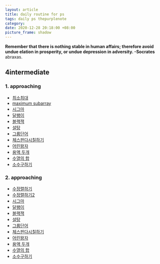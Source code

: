 ```yaml
---
layout: article
title: daily routine for ps
tags: daily ps thepurplenote
category: 
date: 2020-12-28 20:18:00 +08:00
picture_frame: shadow
---
```


**Remember that there is nothing stable in human affairs; therefore avoid undue elation in prosperity, or undue depression in adversity. -Socrates**
abraxas.
<!--more-->

## 4intermediate
### 1. approaching
- [최소최대](boj.kr/10818)
- [maximum subarray](boj.kr/10211)
- [시그마](boj.kr/2355)
- [달팽이](boj.kr/2869)
- [블랙잭](boj.kr/2798)
- [설탕](boj.kr/2839)
- [그룹단어](boj.kr/1316)
- [체스판다시칠하기](boj.kr/1018)
- [어린왕자](boj.kr/1004)
- [용액 두개](boj.kr/2470)
- [수열의 합](boj.kr/1024)
- [소수구하기](boj.kr/1929)

### 2. approaching
- [수정렬하기](boj.kr/2750)
- [수정렬하기2](boj.kr/2751)
- [시그마](boj.kr/2355)
- [달팽이](boj.kr/2869)
- [블랙잭](boj.kr/2798)
- [설탕](boj.kr/2839)
- [그룹단어](boj.kr/1316)
- [체스판다시칠하기](boj.kr/1018)
- [어린왕자](boj.kr/1004)
- [용액 두개](boj.kr/2470)
- [수열의 합](boj.kr/1024)
- [소수구하기](boj.kr/1929)


